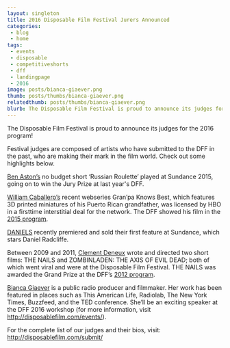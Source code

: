 ```yaml
---
layout: singleton
title: 2016 Disposable Film Festival Jurers Announced
categories:
 - blog
 - home
tags:
 - events
 - disposable
 - competitiveshorts
 - dff
 - landingpage
 - 2016
image: posts/bianca-giaever.png
thumb: posts/thumbs/bianca-giaever.png
relatedthumb: posts/thumbs/bianca-giaever.png
blurb: The Disposable Film Festival is proud to announce its judges for the 2016 program!
---
```


The Disposable Film Festival is proud to announce its judges for the 2016 program!

Festival judges are composed of artists who have submitted to the DFF in the past, who are making their mark in the film world. Check out some highlights below. 

<a href="https://vimeo.com/benaston" target="_blank">Ben Aston’s</a> no budget short ‘Russian Roulette’ played at Sundance 2015, going on to win the Jury Prize at last year's DFF. 

<a href="https://vimeo.com/cabal" target="_blank">William Caballero’s</a> recent web­series Gran’pa Knows Best, which features 3D printed miniatures of his Puerto Rican grandfather, was licensed by HBO in a first­­time interstitial deal for the network. The DFF showed his film in the <a href="/Disposable-Film-Fest-2015-Winners.html">2015 program</a>.

<a href="http://www.danieldaniel.us/" target="_blank">DANIELS</a> recently premiered and sold their first feature at Sundance, which stars Daniel Radcliffe.

Between 2009 and 2011, <a href="https://vimeo.com/clementdeneux" target="_blank">Clement Deneux</a> wrote and directed two short films: THE NAILS and ZOMBINLADEN: THE AXIS OF EVIL DEAD; both of which went viral and were at the Disposable Film Festival. THE NAILS was awarded the Grand Prize at the DFF’s <a href="/2012-competitive-shorts.html">2012 program</a>. 

<a href="https://vimeo.com/biancagiaever" target="_blank">Bianca Giaever</a> is a public radio producer and filmmaker. Her work has been featured in places such as This American Life, Radiolab, The New York Times, Buzzfeed, and the TED conference. She’ll be an exciting speaker at the DFF 2016 workshop (for more information, visit <a href="http://disposablefilm.com/events/">http://disposablefilm.com/events/</a>).

For the complete list of our judges and their bios, visit: <a href="http://disposablefilm.com/submit/">http://disposablefilm.com/submit/</a>